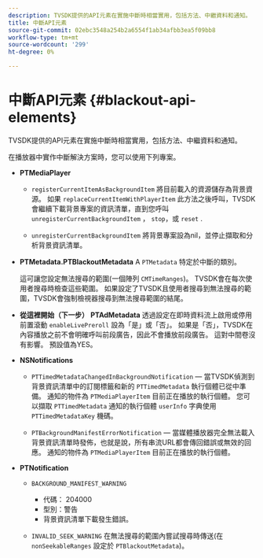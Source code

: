 ```yaml
---
description: TVSDK提供的API元素在實施中斷時相當實用，包括方法、中繼資料和通知。
title: 中斷API元素
source-git-commit: 02ebc3548a254b2a6554f1ab34afbb3ea5f09bb8
workflow-type: tm+mt
source-wordcount: '299'
ht-degree: 0%

---
```


# 中斷API元素 {#blackout-api-elements}

TVSDK提供的API元素在實施中斷時相當實用，包括方法、中繼資料和通知。

在播放器中實作中斷解決方案時，您可以使用下列專案。

* **PTMediaPlayer**

   * `registerCurrentItemAsBackgroundItem` 將目前載入的資源儲存為背景資源。 如果 `replaceCurrentItemWithPlayerItem` 此方法之後呼叫，TVSDK會繼續下載背景專案的資訊清單，直到您呼叫 `unregisterCurrentBackgroundItem` ， `stop`，或 `reset` .

   * `unregisterCurrentBackgroundItem` 將背景專案設為nil，並停止擷取和分析背景資訊清單。

* **PTMetadata.PTBlackoutMetadata** A `PTMetadata` 特定於中斷的類別。

  這可讓您設定無法搜尋的範圍(一個陣列 `CMTimeRanges`)。 TVSDK會在每次使用者搜尋時檢查這些範圍。 如果設定了TVSDK且使用者搜尋到無法搜尋的範圍，TVSDK會強制檢視器搜尋到無法搜尋範圍的結尾。

* **從這裡開始（下一步）** **PTAdMetadata** 透過設定在即時資料流上啟用或停用前置滾動 `enableLivePreroll` 設為「是」或「否」。 如果是「否」，TVSDK在內容播放之前不會明確呼叫前段廣告，因此不會播放前段廣告。 這對中間卷沒有影響。 預設值為YES。

* **NSNotifications**

   * `PTTimedMetadataChangedInBackgroundNotification`  — 當TVSDK偵測到背景資訊清單中的訂閱標籤和新的 `PTTimedMetadata` 執行個體已從中準備。 通知的物件為 `PTMediaPlayerItem` 目前正在播放的執行個體。 您可以擷取 `PTTimedMetadata` 通知的執行個體 `userInfo` 字典使用 `PTTimedMetadataKey` 機碼。

   * `PTBackgroundManifestErrorNotification`  — 當媒體播放器完全無法載入背景資訊清單時發佈，也就是說，所有串流URL都會傳回錯誤或無效的回應。 通知的物件為 `PTMediaPlayerItem` 目前正在播放的執行個體。

* **PTNotification**

   * `BACKGROUND_MANIFEST_WARNING`

      * 代碼： 204000
      * 型別：警告
      * 背景資訊清單下載發生錯誤。

   * `INVALID_SEEK_WARNING` 在無法搜尋的範圍內嘗試搜尋時傳送(在 `nonSeekableRanges` 設定於 `PTBlackoutMetadata`)。
